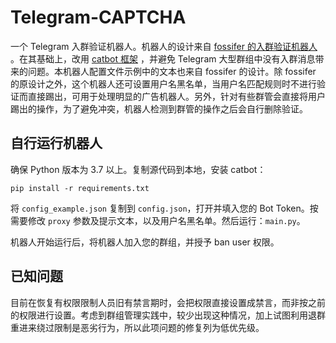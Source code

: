 # Telegram-CAPTCHA

一个 Telegram 入群验证机器人。机器人的设计来自 [fossifer 的入群验证机器人](https://github.com/fossifer/Telegram-CAPTCHA-bot) 。在其基础上，改用 [catbot 框架](https://github.com/The-Earth/catbot) ，并避免 Telegram 大型群组中没有入群消息带来的问题。本机器人配置文件示例中的文本也来自 fossifer 的设计。除 fossifer 的原设计之外，这个机器人还可设置用户名黑名单，当用户名匹配规则时不进行验证而直接踢出，可用于处理明显的广告机器人。另外，针对有些群管会直接将用户踢出的操作，为了避免冲突，机器人检测到群管的操作之后会自行删除验证。

## 自行运行机器人

确保 Python 版本为 3.7 以上。复制源代码到本地，安装 catbot：

```
pip install -r requirements.txt
```

将 `config_example.json` 复制到 `config.json`，打开并填入您的 Bot Token。按需要修改 `proxy` 参数及提示文本，以及用户名黑名单。然后运行：`main.py`。

机器人开始运行后，将机器人加入您的群组，并授予 ban user 权限。

## 已知问题

目前在恢复有权限限制人员旧有禁言期时，会把权限直接设置成禁言，而非按之前的权限进行设置。考虑到群组管理实践中，较少出现这种情况，加上试图利用退群重进来绕过限制是恶劣行为，所以此项问题的修复列为低优先级。
